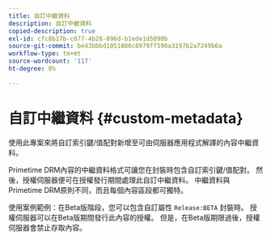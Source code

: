 ```yaml
---
title: 自訂中繼資料
description: 自訂中繼資料
copied-description: true
exl-id: cfc8b17b-c077-4b28-896d-b1ede1d5090b
source-git-commit: be43bbbd1051886c8979ff590a3197b2a7249b6a
workflow-type: tm+mt
source-wordcount: '117'
ht-degree: 0%

---
```


# 自訂中繼資料 {#custom-metadata}

使用此專案來將自訂索引鍵/值配對新增至可由伺服器應用程式解譯的內容中繼資料。

Primetime DRM內容的中繼資料格式可讓您在封裝時包含自訂索引鍵/值配對。 然後，授權伺服器便可在授權發行期間處理此自訂中繼資料。 中繼資料與Primetime DRM原則不同，而且每個內容區段都可獨特。

使用案例範例：在Beta版階段，您可以包含自訂屬性 `Release:BETA` 封裝時。 授權伺服器可以在Beta版期間發行此內容的授權。 但是，在Beta版期限過後，授權伺服器會禁止存取內容。
